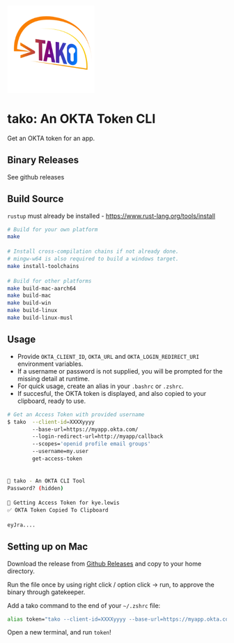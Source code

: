 <img src="logo.png?raw=true" width="200">

# tako: An OKTA Token CLI
Get an OKTA token for an app.

## Binary Releases
See github releases

## Build Source
`rustup` must already be installed - https://www.rust-lang.org/tools/install

```bash
# Build for your own platform
make

# Install cross-compilation chains if not already done.
# mingw-w64 is also required to build a windows target.
make install-toolchains 

# Build for other platforms
make build-mac-aarch64
make build-mac
make build-win
make build-linux
make build-linux-musl
```

## Usage
- Provide `OKTA_CLIENT_ID`, `OKTA_URL` and `OKTA_LOGIN_REDIRECT_URI` environment variables.
- If a username or password is not supplied, you will be prompted for the missing detail at runtime.
- For quick usage, create an alias in your `.bashrc` or `.zshrc`.
- If succesful, the OKTA token is displayed, and also copied to your clipboard, ready to use.
```bash
# Get an Access Token with provided username
$ tako  --client-id=XXXXyyyy
        --base-url=https://myapp.okta.com/ 
        --login-redirect-url=http://myapp/callback 
        --scopes='openid profile email groups' 
        --username=my.user 
        get-access-token


🎉 tako - An OKTA CLI Tool
Password? (hidden) 

🔐 Getting Access Token for kye.lewis
✅ OKTA Token Copied To Clipboard

eyJra....
```

## Setting up on Mac
Download the release from [Github Releases](https://github.com/TechInSite/okta-token-cli/releases) and copy to your home directory.

Run the file once by using right click / option click -> run, to approve the binary through gatekeeper.

Add a tako command to the end of your `~/.zshrc` file:
```bash
alias token="tako --client-id=XXXXyyyy --base-url=https://myapp.okta.com/ --login-redirect-url=http://myapp/callback --scopes='openid profile email groups' --username=my.user get-access-token"
```

Open a new terminal, and run `token`!

